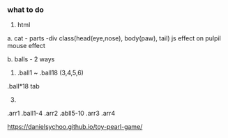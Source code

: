 ### what to do 



1. html

a. cat - parts -div class(head(eye,nose), body(paw), tail)
js effect on pulpil mouse effect

b. balls - 2 ways

1. .ball1 ~ .ball18  (3,4,5,6)

.ball*18 tab 

3.
.arr1
    .ball1-4
.arr2
    .abll5-10
.arr3
.arr4

https://danielsychoo.github.io/toy-pearl-game/

